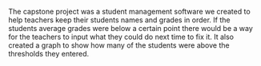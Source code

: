 The capstone project was a student management software we created to help teachers keep their students names and grades in order.  If the students average grades were below a certain point there would be a way for
the teachers to input what they could do next time to fix it.  It also created a graph to show how many of the students were above the thresholds they entered.  
